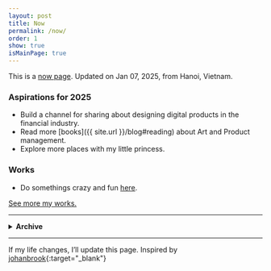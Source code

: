 ```yaml
---
layout: post
title: Now
permalink: /now/
order: 1
show: true
isMainPage: true
---
```


This is a <a href="https://nownownow.com/about" class="evidence">now page</a>. Updated on Jan 07, 2025, from Hanoi, Vietnam.

### Aspirations for 2025

- Build a channel for sharing about designing digital products in the financial industry.
- Read more [books]({{ site.url }}/blog#reading) about Art and Product management.
- Explore more places with my little princess.

### Works
- Do somethings crazy and fun [here](https:///playp.sonkd.com).

<span><a href="{{site.baseurl}}/projects">See more my works.</a></span>

---

<details>
<summary><b>Archive</b></summary>
<h4> 2024 </h4>
<h5>Traveling</h5>
Back to Japan secondary. It truly lives up to its reputation for peace and beauty—just like in the media. I was blown away by the perfectly organized traffic, smartly designed buildings, and how everything seemed to flow with logic and artistry. The payment systems? Next level! Everything is so synchronized and convenient, with self-service machines that are super smart. But oddly enough, I felt a bit of sadness (or maybe boredom) in Tokyo and [the places]({{ site.url }}/archive#2023) I visited. It felt like they could use a bit more color to brighten things up!
<h5>Works</h5>
<ul>
    <li>I moved to a new role as a product designer at a digital bank in Vietnam.</li>
    <li>Creating my first project to show the invisible things in psychology and understanding how the brain works.</li>
    <li> As part of my responsibilities, I'm designing the Customer Experience (CX) for the onboarding journey, guiding users from the 'New' phase to the pre-loyalty stage.</li>
    <li> I'm working with our Data team to develop a recommendation platform based on the RFM (Recency, Frequency, Monetary) analysis framework, delivering customer personalization and user engagement solutions.</li>
</ul>

<h4> 2023 </h4>
<h5>Traveling</h5>
I visited Japan in November 2023 to join Coldplay's Liveshow <a href="https://www.instagram.com/p/CzdpDekxlcL/?utm_source=ig_web_copy_link&igsh=MzRlODBiNWFlZA==" target="blank">Music of the Spheres World Tour</a> - they're my favorite band. I felt and enjoyed that moment, so great, and Oh Yeahhh 🙌.
<h5>Works</h5>
<ul>
    <li><a href="https://ready.io" target="blank">Ready.io</a> project lauched.</li>
    <li>Design a Banking service for Household merchants in Vietnam.</li>
</ul>

<h4> 2022 </h4>
<h5>Works</h5>
<ul>
    <li>Head of Design at <a href="https://ready.io" target="blank">Ready.io</a>, led team to build a mobile app and we achieved <b>#6</b> Day-rank on Product Hunt, <a href="https://twitter.com/goreadyio/status/1614975003426004995?s=61&t=yUPsxF7rg_NPgVMM0pMJbQ" target="blank">see detail</a></li>
    <li><a href="https://www.good-designawards.com/award-details.html?award=49960" target="blank">Techcombank Mobile - Good Design Award 2022 🏅</a>. Proud to be a part of this achievement.</li>
    <li>Design experience for Bill & Payment services in <a href="https://techcombank.com/khach-hang-ca-nhan/ngan-hang-truc-tuyen/ngan-hang-so/techcombank-mobile" target="blank">Techcombank</a>, serving millions of people in Vietnam.</li>
    <li>Designed UX for <a href="{{site.baseurl}}/projects/2022-04-09-credit-card-instalment" target="blank">Instalment Online 💳</a> and kept Product team stays focused on the omnichannel services experience, increased more 800% of new users and gained > $40m revenue.</li>
    <li>Defined Data modeling and Designed UX for Techcombank rewind feature-based data insights <a href="{{site.baseurl}}/projects/2022-12-09-mobile-banking-rewind" target="blank">⏪ Rewind 2022</a>, tell customers about their financial life in a year.</li>
    <li>Designed UX for first digital red envelope feature <a href="{{site.baseurl}}/projects/2022-11-09-mobile-banking-lixi" target="blank">🧧 Li xi</a>, an innovative solution for customers with traditional and digital experiences seamlessly.</li>
    <li>Built a lab to conduct UX Research with Design team, conducted Usability Testing sessions with a hundred participants, and the IDI interviewing sessions.</li>
</ul>
</details>

---

If my life changes, I’ll update this page.
Inspired by [johanbrook](https://johanbrook.com/now/){:target="_blank"}
